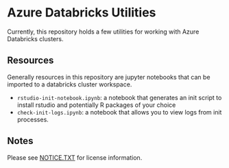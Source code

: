 # Azure Databricks Utilities

Currently, this repository holds a few utilities for working with Azure Databricks clusters.

## Resources

Generally resources in this repository are jupyter notebooks that can be imported to a databricks cluster workspace.

- `rstudio-init-notebook.ipynb`: a notebook that generates an init script to install rstudio and potentially R packages of your choice
- `check-init-logs.ipynb`: a notebook that allows you to view logs from init processes.

## Notes

Please see [NOTICE.TXT](NOTICE.TXT) for license information.